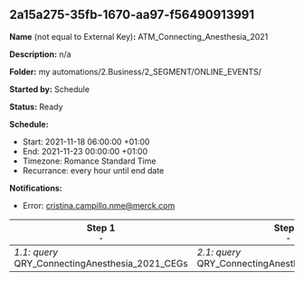 ## 2a15a275-35fb-1670-aa97-f56490913991

**Name** (not equal to External Key)**:** ATM_Connecting_Anesthesia_2021

**Description:** n/a

**Folder:** my automations/2.Business/2_SEGMENT/ONLINE_EVENTS/

**Started by:** Schedule

**Status:** Ready

**Schedule:**

* Start: 2021-11-18 06:00:00 +01:00
* End: 2021-11-23 00:00:00 +01:00
* Timezone: Romance Standard Time
* Recurrance: every hour until end date

**Notifications:**

* Error: cristina.campillo.nme@merck.com

| Step 1<br>_<small>-</small>_ | Step 2<br>_<small>-</small>_ | Step 3<br>_<small>-</small>_ |
| --- | --- | --- |
| _1.1: query_<br>QRY_ConnectingAnesthesia_2021_CEGs | _2.1: query_<br>QRY_ConnectingAnesthesia_2021_Clic_C1 | _3.1: query_<br>QRY_ConnectingAnesthesia_2021_Att_VCs |
